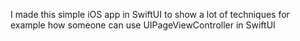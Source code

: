 I made this simple iOS app in SwiftUI to show a lot of techniques for example how someone can use UIPageViewController in SwiftUI
